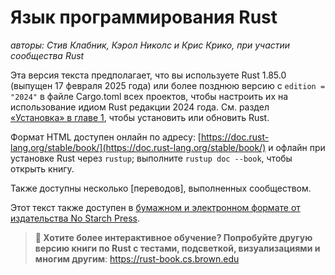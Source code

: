 # Язык программирования Rust

_авторы: Стив Клабник, Кэрол Николс и Крис Крико, при участии сообщества Rust_

Эта версия текста предполагает, что вы используете Rust 1.85.0 (выпущен 17 февраля 2025 года)
или более позднюю версию с `edition = "2024"` в файле Cargo.toml всех проектов,
чтобы настроить их на использование идиом Rust редакции 2024 года. См. раздел [«Установка» в главе 1][install]<!-- ignore -->, чтобы установить или обновить Rust.

Формат HTML доступен онлайн по адресу:
[https://doc.rust-lang.org/stable/book/](https://doc.rust-lang.org/stable/book/)
и офлайн при установке Rust через `rustup`; выполните `rustup doc --book`, чтобы открыть книгу.

Также доступны несколько [переводов], выполненных сообществом.

Этот текст также доступен в [бумажном и электронном формате от издательства No Starch Press][nsprust].

[install]: ch01-01-installation.html  
[nsprust]: https://nostarch.com/rust-programming-language-2nd-edition  
[translations]: appendix-06-translation.html  

> **🚨 Хотите более интерактивное обучение? Попробуйте другую версию
> книги по Rust с тестами, подсветкой, визуализациями и многим другим**: <https://rust-book.cs.brown.edu>
